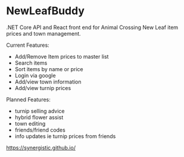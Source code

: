 # NewLeafBuddy
 
.NET Core API and React front end for Animal Crossing New Leaf item prices and town management.

Current Features:
- Add/Remove Item prices to master list
- Search items
- Sort items by name or price
- Login via google
- Add/view town information
- Add/view turnip prices

Planned Features:
- turnip selling advice
- hybrid flower assist
- town editing
- friends/friend codes
- info updates ie turnip prices from friends

https://synergistic.github.io/
